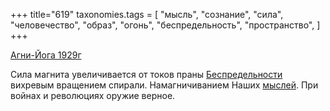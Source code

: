 +++
title="619"
taxonomies.tags = [
 "мысль",
 "сознание",
 "сила",
 "человечество",
 "образ",
 "огонь",
 "беспредельность",
 "пространство",
]
+++

[Агни-Йога 1929г](/agni/1929)

Сила магнита увеличивается от токов праны [Беспредельности](/tags/беспредельность) вихревым вращением спирали. Намагничиванием Наших [мыслей](/tags/сознание). При войнах и революциях оружие верное.